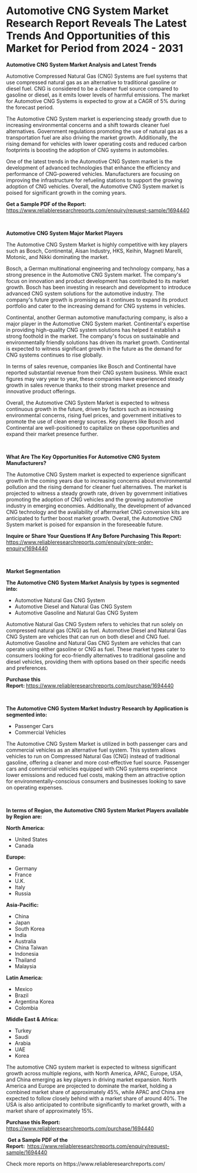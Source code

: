<p><h1>Automotive CNG System Market Research Report Reveals The Latest Trends And Opportunities of this Market for Period from 2024 - 2031</h1></p><p><strong>Automotive CNG System Market Analysis and Latest Trends</strong></p>
<p><p>Automotive Compressed Natural Gas (CNG) Systems are fuel systems that use compressed natural gas as an alternative to traditional gasoline or diesel fuel. CNG is considered to be a cleaner fuel source compared to gasoline or diesel, as it emits lower levels of harmful emissions. The market for Automotive CNG Systems is expected to grow at a CAGR of 5% during the forecast period.</p><p>The Automotive CNG System market is experiencing steady growth due to increasing environmental concerns and a shift towards cleaner fuel alternatives. Government regulations promoting the use of natural gas as a transportation fuel are also driving the market growth. Additionally, the rising demand for vehicles with lower operating costs and reduced carbon footprints is boosting the adoption of CNG systems in automobiles.</p><p>One of the latest trends in the Automotive CNG System market is the development of advanced technologies that enhance the efficiency and performance of CNG-powered vehicles. Manufacturers are focusing on improving the infrastructure for refueling stations to support the growing adoption of CNG vehicles. Overall, the Automotive CNG System market is poised for significant growth in the coming years.</p></p>
<p><strong>Get a Sample PDF of the Report:&nbsp;</strong> <a href="https://www.reliableresearchreports.com/enquiry/request-sample/1694440">https://www.reliableresearchreports.com/enquiry/request-sample/1694440</a></p>
<p>&nbsp;</p>
<p><strong>Automotive CNG System Major Market Players</strong></p>
<p><p>The Automotive CNG System Market is highly competitive with key players such as Bosch, Continental, Aisan Industry, HKS, Keihin, Magneti Marelli, Motonic, and Nikki dominating the market. </p><p>Bosch, a German multinational engineering and technology company, has a strong presence in the Automotive CNG System market. The company's focus on innovation and product development has contributed to its market growth. Bosch has been investing in research and development to introduce advanced CNG system solutions for the automotive industry. The company's future growth is promising as it continues to expand its product portfolio and cater to the increasing demand for CNG systems in vehicles.</p><p>Continental, another German automotive manufacturing company, is also a major player in the Automotive CNG System market. Continental's expertise in providing high-quality CNG system solutions has helped it establish a strong foothold in the market. The company's focus on sustainable and environmentally friendly solutions has driven its market growth. Continental is expected to witness significant growth in the future as the demand for CNG systems continues to rise globally.</p><p>In terms of sales revenue, companies like Bosch and Continental have reported substantial revenue from their CNG system business. While exact figures may vary year to year, these companies have experienced steady growth in sales revenue thanks to their strong market presence and innovative product offerings.</p><p>Overall, the Automotive CNG System Market is expected to witness continuous growth in the future, driven by factors such as increasing environmental concerns, rising fuel prices, and government initiatives to promote the use of clean energy sources. Key players like Bosch and Continental are well-positioned to capitalize on these opportunities and expand their market presence further.</p></p>
<p>&nbsp;</p>
<p><strong>What Are The Key Opportunities For Automotive CNG System Manufacturers?</strong></p>
<p><p>The Automotive CNG System market is expected to experience significant growth in the coming years due to increasing concerns about environmental pollution and the rising demand for cleaner fuel alternatives. The market is projected to witness a steady growth rate, driven by government initiatives promoting the adoption of CNG vehicles and the growing automotive industry in emerging economies. Additionally, the development of advanced CNG technology and the availability of aftermarket CNG conversion kits are anticipated to further boost market growth. Overall, the Automotive CNG System market is poised for expansion in the foreseeable future.</p></p>
<p><strong>Inquire or Share Your Questions If Any Before Purchasing This Report:</strong> <a href="https://www.reliableresearchreports.com/enquiry/pre-order-enquiry/1694440">https://www.reliableresearchreports.com/enquiry/pre-order-enquiry/1694440</a></p>
<p>&nbsp;</p>
<p><strong>Market Segmentation</strong></p>
<p><strong>The Automotive CNG System Market Analysis by types is segmented into:</strong></p>
<p><ul><li>Automotive Natural Gas CNG System</li><li>Automotive Diesel and Natural Gas CNG System</li><li>Automotive Gasoline and Natural Gas CNG System</li></ul></p>
<p><p>Automotive Natural Gas CNG System refers to vehicles that run solely on compressed natural gas (CNG) as fuel. Automotive Diesel and Natural Gas CNG System are vehicles that can run on both diesel and CNG fuel. Automotive Gasoline and Natural Gas CNG System are vehicles that can operate using either gasoline or CNG as fuel. These market types cater to consumers looking for eco-friendly alternatives to traditional gasoline and diesel vehicles, providing them with options based on their specific needs and preferences.</p></p>
<p><strong>Purchase this Report:&nbsp;</strong><a href="https://www.reliableresearchreports.com/purchase/1694440">https://www.reliableresearchreports.com/purchase/1694440</a></p>
<p>&nbsp;</p>
<p><strong>The Automotive CNG System Market Industry Research by Application is segmented into:</strong></p>
<p><ul><li>Passenger Cars</li><li>Commercial Vehicles</li></ul></p>
<p><p>The Automotive CNG System Market is utilized in both passenger cars and commercial vehicles as an alternative fuel system. This system allows vehicles to run on Compressed Natural Gas (CNG) instead of traditional gasoline, offering a cleaner and more cost-effective fuel source. Passenger cars and commercial vehicles equipped with CNG systems experience lower emissions and reduced fuel costs, making them an attractive option for environmentally-conscious consumers and businesses looking to save on operating expenses.</p></p>
<p>&nbsp;</p>
<p><strong>In terms of Region, the Automotive CNG System Market Players available by Region are:</strong></p>
<p>
    <p> <strong> North America: </strong>
        <ul>
            <li>United States</li>
            <li>Canada</li>
        </ul>
        </p> 
    <p> <strong> Europe: </strong>
        <ul>
            <li>Germany</li>
            <li>France</li>
            <li>U.K.</li>
            <li>Italy</li>
            <li>Russia</li>
        </ul>
        </p> 
    <p> <strong> Asia-Pacific: </strong>
        <ul>
            <li>China</li>
            <li>Japan</li>
            <li>South Korea</li>
            <li>India</li>
            <li>Australia</li>
            <li>China Taiwan</li>
            <li>Indonesia</li>
            <li>Thailand</li>
            <li>Malaysia</li>
        </ul>
        </p> 
    <p> <strong> Latin America: </strong>
        <ul>
            <li>Mexico</li>
            <li>Brazil</li>
            <li>Argentina Korea</li>
            <li>Colombia</li>
        </ul>
        </p> 
    <p> <strong> Middle East & Africa: </strong>
        <ul>
            <li>Turkey</li>
            <li>Saudi</li>
            <li>Arabia</li>
            <li>UAE</li>
            <li>Korea</li>
        </ul>
    </p>
    </p>
<p><p>The automotive CNG system market is expected to witness significant growth across multiple regions, with North America, APAC, Europe, USA, and China emerging as key players in driving market expansion. North America and Europe are projected to dominate the market, holding a combined market share of approximately 45%, while APAC and China are expected to follow closely behind with a market share of around 40%. The USA is also anticipated to contribute significantly to market growth, with a market share of approximately 15%.</p></p>
<p><strong>Purchase this Report: </strong><a href="https://www.reliableresearchreports.com/purchase/1694440">https://www.reliableresearchreports.com/purchase/1694440</a></p>
<p>&nbsp;<strong>Get a Sample PDF of the Report:&nbsp;&nbsp;</strong><a href="https://www.reliableresearchreports.com/enquiry/request-sample/1694440">https://www.reliableresearchreports.com/enquiry/request-sample/1694440</a></p>
<p><strong></strong></p>
<p>Check more reports on https://www.reliableresearchreports.com/</p>